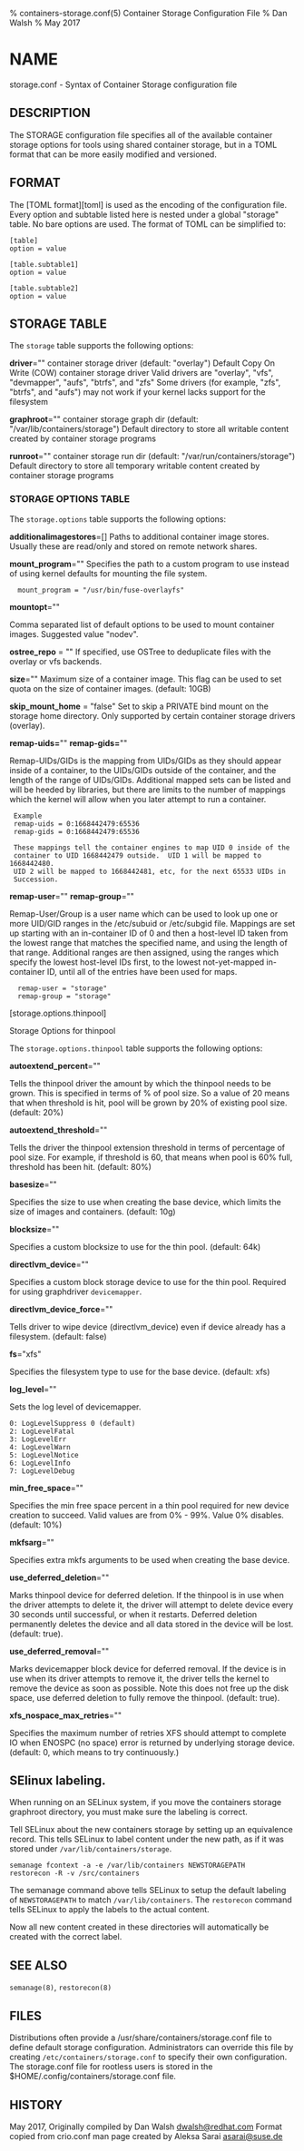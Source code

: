 % containers-storage.conf(5) Container Storage Configuration File
% Dan Walsh
% May 2017

# NAME
storage.conf - Syntax of Container Storage configuration file

## DESCRIPTION
The STORAGE configuration file specifies all of the available container storage options
for tools using shared container storage, but in a TOML format that can be more easily modified
and versioned.

## FORMAT
The [TOML format][toml] is used as the encoding of the configuration file.
Every option and subtable listed here is nested under a global "storage" table.
No bare options are used. The format of TOML can be simplified to:

    [table]
    option = value

    [table.subtable1]
    option = value

    [table.subtable2]
    option = value

## STORAGE TABLE

The `storage` table supports the following options:

**driver**=""
  container storage driver (default: "overlay")
  Default Copy On Write (COW) container storage driver
  Valid drivers are "overlay", "vfs", "devmapper", "aufs", "btrfs", and "zfs"
  Some drivers (for example, "zfs", "btrfs", and "aufs") may not work if your kernel lacks support for the filesystem

**graphroot**=""
  container storage graph dir (default: "/var/lib/containers/storage")
  Default directory to store all writable content created by container storage programs

**runroot**=""
  container storage run dir (default: "/var/run/containers/storage")
  Default directory to store all temporary writable content created by container storage programs

### STORAGE OPTIONS TABLE

The `storage.options` table supports the following options:

**additionalimagestores**=[]
  Paths to additional container image stores. Usually these are read/only and stored on remote network shares.

**mount_program**=""
  Specifies the path to a custom program to use instead of using kernel defaults for mounting the file system.

      mount_program = "/usr/bin/fuse-overlayfs"

**mountopt**=""

  Comma separated list of default options to be used to mount container images.  Suggested value "nodev".

**ostree_repo** = ""
   If specified, use OSTree to deduplicate files with the overlay or vfs backends.

**size**=""
  Maximum size of a container image.   This flag can be used to set quota on the size of container images. (default: 10GB)

**skip_mount_home** = "false"
   Set to skip a PRIVATE bind mount on the storage home directory.
Only supported by certain container storage drivers (overlay).

**remap-uids=**""
**remap-gids=**""

  Remap-UIDs/GIDs is the mapping from UIDs/GIDs as they should appear inside of
a container, to the UIDs/GIDs outside of the container, and the length of the
range of UIDs/GIDs.  Additional mapped sets can be listed and will be heeded by
libraries, but there are limits to the number of mappings which the kernel will
allow when you later attempt to run a container.

     Example
     remap-uids = 0:1668442479:65536
     remap-gids = 0:1668442479:65536

     These mappings tell the container engines to map UID 0 inside of the
     container to UID 1668442479 outside.  UID 1 will be mapped to 1668442480.
     UID 2 will be mapped to 1668442481, etc, for the next 65533 UIDs in
     Succession.

**remap-user**=""
**remap-group**=""

  Remap-User/Group is a user name which can be used to look up one or more UID/GID
ranges in the /etc/subuid or /etc/subgid file.  Mappings are set up starting
with an in-container ID of 0 and then a host-level ID taken from the lowest
range that matches the specified name, and using the length of that range.
Additional ranges are then assigned, using the ranges which specify the
lowest host-level IDs first, to the lowest not-yet-mapped in-container ID,
until all of the entries have been used for maps.

      remap-user = "storage"
      remap-group = "storage"

[storage.options.thinpool]

Storage Options for thinpool

The `storage.options.thinpool` table supports the following options:

**autoextend_percent**=""

Tells the thinpool driver the amount by which the thinpool needs to be grown. This is specified in terms of % of pool size. So a value of 20 means that when threshold is hit, pool will be grown by 20% of existing pool size. (default: 20%)

**autoextend_threshold**=""

Tells the driver the thinpool extension threshold in terms of percentage of pool size. For example, if threshold is 60, that means when pool is 60% full, threshold has been hit. (default: 80%)

**basesize**=""

Specifies the size to use when creating the base device, which limits the size of images and containers. (default: 10g)

**blocksize**=""

Specifies a custom blocksize to use for the thin pool. (default: 64k)

**directlvm_device**=""

Specifies a custom block storage device to use for the thin pool. Required for using graphdriver `devicemapper`.

**directlvm_device_force**=""

Tells driver to wipe device (directlvm_device) even if device already has a filesystem.  (default: false)

**fs**="xfs"

Specifies the filesystem type to use for the base device. (default: xfs)

**log_level**=""

Sets the log level of devicemapper.

    0: LogLevelSuppress 0 (default)
    2: LogLevelFatal
    3: LogLevelErr
    4: LogLevelWarn
    5: LogLevelNotice
    6: LogLevelInfo
    7: LogLevelDebug

**min_free_space**=""

Specifies the min free space percent in a thin pool required for new device creation to succeed. Valid values are from 0% - 99%. Value 0% disables. (default: 10%)

**mkfsarg**=""

Specifies extra mkfs arguments to be used when creating the base device.

**use_deferred_deletion**=""

Marks thinpool device for deferred deletion. If the thinpool is in use when the driver attempts to delete it, the driver will attempt to delete device every 30 seconds until successful, or when it restarts.  Deferred deletion permanently deletes the device and all data stored in the device will be lost. (default: true).

**use_deferred_removal**=""

Marks devicemapper block device for deferred removal.  If the device is in use when its driver attempts to remove it, the driver tells the kernel to remove the device as soon as possible.  Note this does not free up the disk space, use deferred deletion to fully remove the thinpool.  (default: true).

**xfs_nospace_max_retries**=""

Specifies the maximum number of retries XFS should attempt to complete IO when ENOSPC (no space) error is returned by underlying storage device. (default: 0, which means to try continuously.)

## SElinux labeling.

When running on an SELinux system, if you move the containers storage graphroot directory, you must make sure the labeling is correct.

Tell SELinux about the new containers storage by setting up an equivalence record.
This tells SELinux to label content under the new path, as if it was stored
under `/var/lib/containers/storage`.

```
semanage fcontext -a -e /var/lib/containers NEWSTORAGEPATH
restorecon -R -v /src/containers
```

The semanage command above tells SELinux to setup the default labeling of
`NEWSTORAGEPATH` to match `/var/lib/containers`.  The `restorecon` command
tells SELinux to apply the labels to the actual content.

Now all new content created in these directories will automatically be created
with the correct label.

## SEE ALSO
`semanage(8)`, `restorecon(8)`

## FILES

Distributions often provide a /usr/share/containers/storage.conf file to define default storage configuration. Administrators can override this file by creating `/etc/containers/storage.conf` to specify their own configuration. The storage.conf file for rootless users is stored in the $HOME/.config/containers/storage.conf file.

## HISTORY
May 2017, Originally compiled by Dan Walsh <dwalsh@redhat.com>
Format copied from crio.conf man page created by Aleksa Sarai <asarai@suse.de>
